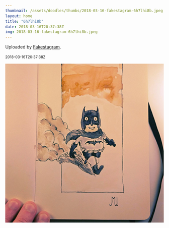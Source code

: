 ```yaml
---
thumbnail: /assets/doodles/thumbs/2018-03-16-fakestagram-6h7lhi8b.jpeg
layout: home
title: "6h7lhi8b"
date: 2018-03-16T20:37:38Z
img: 2018-03-16-fakestagram-6h7lhi8b.jpeg
---
```


Uploaded by [Fakestagram](https://github.com/opyate/fakestagram).

<small>2018-03-16T20:37:38Z</small>

![Uploaded by Fakestagram](2018-03-16-fakestagram-6h7lhi8b.jpeg)
